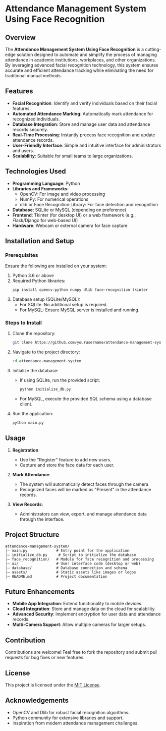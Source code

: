 # Attendance Management System Using Face Recognition

## Overview
The **Attendance Management System Using Face Recognition** is a cutting-edge solution designed to automate and simplify the process of managing attendance in academic institutions, workplaces, and other organizations. By leveraging advanced facial recognition technology, this system ensures accurate and efficient attendance tracking while eliminating the need for traditional manual methods.

## Features
- **Facial Recognition**: Identify and verify individuals based on their facial features.
- **Automated Attendance Marking**: Automatically mark attendance for recognized individuals.
- **Database Integration**: Store and manage user data and attendance records securely.
- **Real-Time Processing**: Instantly process face recognition and update attendance records.
- **User-Friendly Interface**: Simple and intuitive interface for administrators and users.
- **Scalability**: Suitable for small teams to large organizations.

## Technologies Used
- **Programming Language**: Python
- **Libraries and Frameworks**:
  - OpenCV: For image and video processing
  - NumPy: For numerical operations
  - dlib or Face Recognition Library: For face detection and recognition
- **Database**: SQLite or MySQL (depending on preference)
- **Frontend**: Tkinter (for desktop UI) or a web framework (e.g., Flask/Django for web-based UI)
- **Hardware**: Webcam or external camera for face capture

## Installation and Setup
### Prerequisites
Ensure the following are installed on your system:
1. Python 3.6 or above
2. Required Python libraries:
   ```bash
   pip install opencv-python numpy dlib face-recognition tkinter
   ```
3. Database setup (SQLite/MySQL):
   - For SQLite: No additional setup is required.
   - For MySQL: Ensure MySQL server is installed and running.

### Steps to Install
1. Clone the repository:
   ```bash
   git clone https://github.com/yourusername/attendance-management-system.git
   ```
2. Navigate to the project directory:
   ```bash
   cd attendance-management-system
   ```
3. Initialize the database:
   - If using SQLite, run the provided script:
     ```bash
     python initialize_db.py
     ```
   - For MySQL, execute the provided SQL schema using a database client.

4. Run the application:
   ```bash
   python main.py
   ```

## Usage
1. **Registration**:
   - Use the "Register" feature to add new users.
   - Capture and store the face data for each user.

2. **Mark Attendance**:
   - The system will automatically detect faces through the camera.
   - Recognized faces will be marked as "Present" in the attendance records.

3. **View Records**:
   - Administrators can view, export, and manage attendance data through the interface.

## Project Structure
```
attendance-management-system/
|— main.py             # Entry point for the application
|— initialize_db.py     # Script to initialize the database
|— face_recognition/   # Module for face recognition and processing
|— ui/                 # User interface code (desktop or web)
|— database/           # Database connection and schema
|— assets/             # Static assets like images or logos
|— README.md           # Project documentation
```

## Future Enhancements
- **Mobile App Integration**: Extend functionality to mobile devices.
- **Cloud Integration**: Store and manage data on the cloud for scalability.
- **Advanced Security**: Implement encryption for user data and attendance records.
- **Multi-Camera Support**: Allow multiple cameras for larger setups.

## Contribution
Contributions are welcome! Feel free to fork the repository and submit pull requests for bug fixes or new features.

## License
This project is licensed under the [MIT License](LICENSE).

## Acknowledgements
- OpenCV and Dlib for robust facial recognition algorithms.
- Python community for extensive libraries and support.
- Inspiration from modern attendance management challenges.


